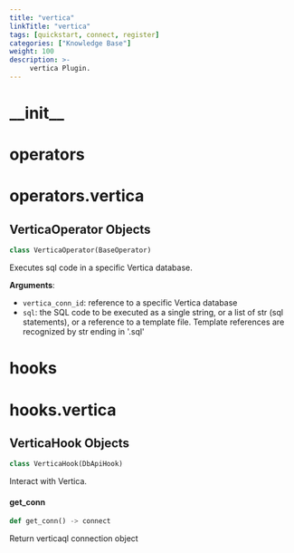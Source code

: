 ```yaml
---
title: "vertica"
linkTitle: "vertica"
tags: [quickstart, connect, register] 
categories: ["Knowledge Base"]
weight: 100
description: >-
     vertica Plugin.
---
```


<a id="__init__"></a>

# \_\_init\_\_

<a id="operators"></a>

# operators

<a id="operators.vertica"></a>

# operators.vertica

<a id="operators.vertica.VerticaOperator"></a>

## VerticaOperator Objects

```python
class VerticaOperator(BaseOperator)
```

Executes sql code in a specific Vertica database.

**Arguments**:

- `vertica_conn_id`: reference to a specific Vertica database
- `sql`: the SQL code to be executed as a single string, or
a list of str (sql statements), or a reference to a template file.
Template references are recognized by str ending in '.sql'

<a id="hooks"></a>

# hooks

<a id="hooks.vertica"></a>

# hooks.vertica

<a id="hooks.vertica.VerticaHook"></a>

## VerticaHook Objects

```python
class VerticaHook(DbApiHook)
```

Interact with Vertica.

<a id="hooks.vertica.VerticaHook.get_conn"></a>

#### get\_conn

```python
def get_conn() -> connect
```

Return verticaql connection object


